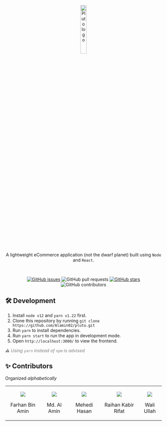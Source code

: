 <div align="center">
    <a href="https://github.com/Alamin02/pluto/">
        <img src="https://i.imgur.com/ld4xrld.png" alt="Pluto logo" width="20%"/>
    </a>
</div>

<div align="center">

A lightweight eCommerce application (not the dwarf planet) built using `Node` and `React`.

</div>

</br>

<div align="center">

[![GitHub issues](https://img.shields.io/github/issues/Alamin02/pluto?style=flat-square)](https://github.com/Alamin02/pluto/issues)
![GitHub pull requests](https://img.shields.io/github/issues-pr/Alamin02/pluto?style=flat-square)
[![GitHub stars](https://img.shields.io/github/stars/Alamin02/pluto?style=flat-square)](https://github.com/Alamin02/pluto/stargazers)
![GitHub contributors](https://img.shields.io/github/contributors/Alamin02/pluto?style=flat-square)

</div>

## 🛠 Development

1. Install `node v12` and `yarn v1.22` first.
2. Clone this repository by running `git clone https://github.com/Alamin02/pluto.git`
3. Run `yarn` to install dependencies.
4. Run `yarn start` to run the app in development mode.
5. Open `http://localhost:3000/` to view the frontend.

<span style="color: gray;">

_⚠️ Using `yarn` instead of `npm` is advised_

</span>

## ✨ Contributors

Organized _alphabetically_

<table>
<tr>
<td align="center">

[![](https://github.com/farhan2077.png?size=50)](https://github.com/farhan2077)

Farhan Bin Amin

</td>
<td align="center">

[![](https://github.com/Alamin02.png?size=50)](https://github.com/Alamin02)

Md. Al Amin

</td>
<td align="center">

[![](https://github.com/MehediHasan06.png?size=50)](https://github.com/MehediHasan06)

Mehedi Hasan

</td>
<td align="center">

[![](https://github.com/raihankabir36850.png?size=50)](https://github.com/raihankabir36850)

Raihan Kabir Rifat

</td>
<td align="center">

[![](https://github.com/wali39.png?size=50)](https://github.com/wali39)

Wali Ullah

</td>
</tr>
</table>
